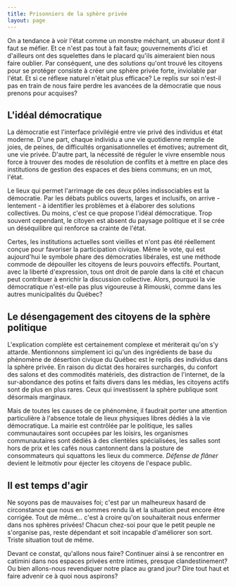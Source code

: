 ```yaml
---
title: Prisonniers de la sphère privée
layout: page
---
```


On a tendance à voir l'état comme un monstre méchant, un abuseur dont il faut se méfier. Et ce n'est pas tout à fait faux; gouvernements d'ici et d'ailleurs ont des squelettes dans le placard qu'ils aimeraient bien nous faire oublier. Par conséquent, une des *solutions* qu'ont trouvé les citoyens pour se protéger consiste à créer une sphère privée forte, inviolable par l'état. Et si ce réflexe naturel n'était plus efficace? Le replis sur soi n'est-il pas en train de nous faire perdre les avancées de la démocratie que nous prenons pour acquises?

## L'idéal démocratique

La démocratie est l'interface privilégié entre vie privé des individus et état moderne. D'une part, chaque individu a une vie quotidienne remplie de joies, de peines, de difficultés organisationnelles et émotives; autrement dit, une vie privée. D'autre part, la nécessité de réguler le vivre ensemble nous force à  trouver des modes de résolution de conflits et à mettre en place des institutions de gestion des espaces et des biens communs; en un mot, l'état.

Le lieux qui permet l'arrimage de ces deux pôles indissociables est la démocratie. Par les débats publics ouverts, larges et inclusifs, on arrive - lentement - à identifier les problèmes et à élaborer des solutions collectives. Du moins, c'est ce que propose l'idéal démocratique. Trop souvent cependant, le citoyen est absent du paysage politique et il se crée un déséquilibre qui renforce sa crainte de l'état.

Certes, les institutions actuelles sont vieilles et n'ont pas été réellement conçue pour favoriser la participation civique. Même le vote, qui est aujourd'hui le symbole phare des démocraties libérales, est une méthode commode de dépouiller les citoyens de leurs pouvoirs effectifs. Pourtant, avec la liberté d'expression, tous ont droit de parole dans la cité et chacun peut contribuer à enrichir la discussion collective. Alors, pourquoi la vie démocratique n'est-elle pas plus vigoureuse à Rimouski, comme dans les autres municipalités du Québec?

## Le désengagement des citoyens de la sphère politique

L'explication complète est certainement complexe et mériterait qu'on s'y attarde. Mentionnons simplement ici qu'un des ingrédients de base du phénomène de désertion civique du Québec est le replis des individus dans la sphère privée. En raison du dictat des horaires surchargés, du confort des salons et des commodités matériels, des distraction de l'internet, de la sur-abondance des potins et faits divers dans les médias, les citoyens actifs sont de plus en plus rares. Ceux qui investissent la sphère publique sont désormais marginaux.

Mais de toutes les causes de ce phénomène, il faudrait porter une attention particulière à l'absence totale de lieux physiques libres dédiés à la vie démocratique. La mairie est contrôlée par le politique, les salles communautaires sont occupées par les loisirs, les organismes communautaires sont dédiés à des clientèles spécialisées, les salles sont hors de prix et les cafés nous cantonnent dans la posture de consommateurs qui squattons les lieux du commerce. *Défense de flâner* devient le leitmotiv pour éjecter les citoyens de l'espace public.

## Il est temps d'agir

Ne soyons pas de mauvaises foi; c'est par un malheureux hasard de circonstance que nous en sommes rendu là et la situation peut encore être corrigée. Tout de même... c'est à croire qu'on souhaiterait nous enfermer dans nos sphères privées! Chacun chez-soi pour que le petit peuple ne s'organise pas, reste dépendant et soit incapable d'améliorer son sort. Triste situation tout de même.

Devant ce constat, qu'allons nous faire? Continuer ainsi à se rencontrer en catimini dans nos espaces privées entre intimes, presque clandestinement? Ou bien allons-nous revendiquer notre place au grand jour? Dire tout haut et faire advenir ce à quoi nous aspirons?
